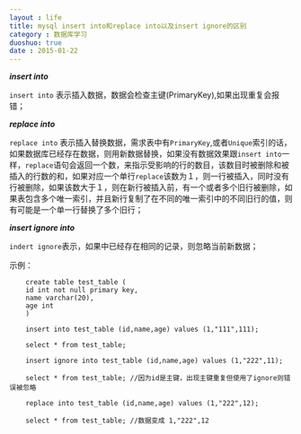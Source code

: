 ```yaml
---
layout : life
title: mysql insert into和replace into以及insert ignore的区别 
category : 数据库学习
duoshuo: true
date : 2015-01-22
---
```


<!-- more -->

***insert into***

```insert into``` 表示插入数据，数据会检查主键(PrimaryKey),如果出现重复会报错；

***replace into***

```replace into``` 表示插入替换数据，需求表中有```PrimaryKey```,或者```Unique```索引的话，如果数据库已经存在数据，则用新数据替换，如果没有数据效果跟```insert into```一样，```replace```语句会返回一个数，来指示受影响的行的数目，该数目时被删除和被插入的行数的和，如果对应一个单行```replace```该数为１，则一行被插入，同时没有行被删除，如果该数大于１，则在新行被插入前，有一个或者多个旧行被删除，如果表包含多个唯一索引，并且新行复制了在不同的唯一索引中的不同旧行的值，则有可能是一个单一行替换了多个旧行；

***insert ignore into***

```indert ignore```表示，如果中已经存在相同的记录，则忽略当前新数据；

示例：

```mysql
	create table test_table (
	id int not null primary key,
	name varchar(20),
	age int
	)

	insert into test_table (id,name,age) values (1,"111",111);

	select * from test_table;

	insert ignore into test_table (id,name,age) values (1,"222",11);

	select * from test_table; //因为id是主键，出现主键重复但使用了ignore则错误被忽略

	replace into test_table (id,name,age) values (1,"222",12);

	select * from test_table; //数据变成 1,"222",12
```



